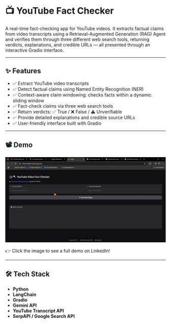 # 📺 YouTube Fact Checker  

A real-time fact-checking app for YouTube videos. It extracts factual claims from video transcripts using a Retrieval-Augmented Generation (RAG) Agent and verifies them through three different web search tools, returning verdicts, explanations, and credible URLs — all presented through an interactive Gradio interface.

---

## ✨ Features  

- ✅ Extract YouTube video transcripts  
- ✅ Detect factual claims using Named Entity Recognition (NER)
- ✅ Context-aware claim windowing: checks facts within a dynamic sliding window
- ✅ Fact-check claims via three web search tools  
- ✅ Return verdicts: ✅ True / ❌ False / ⚠️ Unverifiable  
- ✅ Provide detailed explanations and credible source URLs  
- ✅ User-friendly interface built with Gradio  

---

## 📽️ Demo  

[![Watch the demo](assets/Interface.JPG)](https://www.linkedin.com/posts/ahmedkelsayed_aiforgood-factchecking-fightpropaganda-activity-7332074217502310400-OKZT?utm_source=share&utm_medium=member_desktop)

👉 Click the image to see a full demo on LinkedIn!

---

## 🛠️ Tech Stack  

- **Python**  
- **LangChain**  
- **Gradio**  
- **Gemini API**  
- **YouTube Transcript API**  
- **SerpAPI / Google Search API**  
